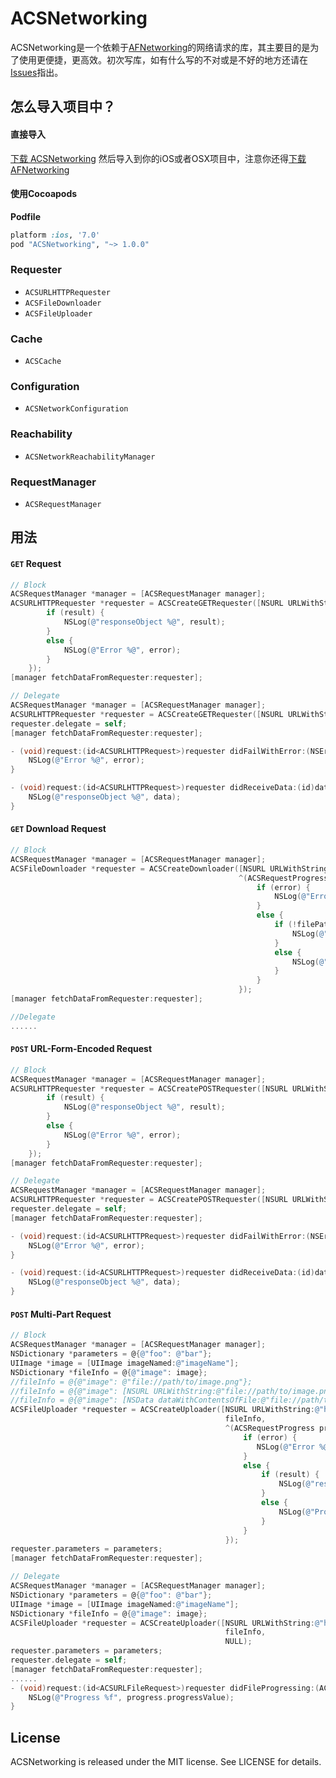 # ACSNetworking
ACSNetworking是一个依赖于[AFNetworking](https://github.com/AFNetworking/AFNetworking)的网络请求的库，其主要目的是为了使用更便捷，更高效。初次写库，如有什么写的不对或是不好的地方还请在[Issues](https://github.com/Hyosung/ACSNetworking/issues)指出。

## 怎么导入项目中？

#### 直接导入
[下载 ACSNetworking](https://github.com/Hyosung/ACSNetworking/archive/master.zip) 然后导入到你的iOS或者OSX项目中，注意你还得[下载 AFNetworking](https://github.com/AFNetworking/AFNetworking/archive/master.zip)
#### 使用Cocoapods

**Podfile**

```ruby
platform :ios, '7.0'
pod "ACSNetworking", "~> 1.0.0"
```

### Requester

- `ACSURLHTTPRequester`
- `ACSFileDownloader`
- `ACSFileUploader`

### Cache

- `ACSCache`

### Configuration

- `ACSNetworkConfiguration`

### Reachability

- `ACSNetworkReachabilityManager`

### RequestManager

- `ACSRequestManager`

## 用法

#### `GET` Request

```objective-c
// Block
ACSRequestManager *manager = [ACSRequestManager manager];
ACSURLHTTPRequester *requester = ACSCreateGETRequester([NSURL URLWithString:@"http://example.com/resources.json"], nil, ^(id result, NSError *error) {
        if (result) {
            NSLog(@"responseObject %@", result);
        }
        else {
            NSLog(@"Error %@", error);
        }
    });
[manager fetchDataFromRequester:requester];
```

```objective-c
// Delegate
ACSRequestManager *manager = [ACSRequestManager manager];
ACSURLHTTPRequester *requester = ACSCreateGETRequester([NSURL URLWithString:@"http://example.com/resources.json"], nil, NULL);
requester.delegate = self;
[manager fetchDataFromRequester:requester];

- (void)request:(id<ACSURLHTTPRequest>)requester didFailWithError:(NSError *)error {
    NSLog(@"Error %@", error);
}

- (void)request:(id<ACSURLHTTPRequest>)requester didReceiveData:(id)data {
    NSLog(@"responseObject %@", data);
}
```

#### `GET` Download Request

```objective-c
// Block
ACSRequestManager *manager = [ACSRequestManager manager];
ACSFileDownloader *requester = ACSCreateDownloader([NSURL URLWithString:@"http://example.com/resources.json"],
                                                   ^(ACSRequestProgress progress, NSString *filePath, NSError *error) {
                                                       if (error) {
                                                           NSLog(@"Error %@", error);
                                                       }
                                                       else {
                                                           if (!filePath) {
                                                               NSLog(@"responseObject %@", filePath);
                                                           }
                                                           else {
                                                               NSLog(@"Progress %f", progress.progressValue);
                                                           }
                                                       }
                                                   });
[manager fetchDataFromRequester:requester];
```

```objective-c
//Delegate
......
```

#### `POST` URL-Form-Encoded Request

```objective-c
// Block
ACSRequestManager *manager = [ACSRequestManager manager];
ACSURLHTTPRequester *requester = ACSCreatePOSTRequester([NSURL URLWithString:@"http://example.com/resources.json"], nil, ^(id result, NSError *error) {
        if (result) {
            NSLog(@"responseObject %@", result);
        }
        else {
            NSLog(@"Error %@", error);
        }
    });
[manager fetchDataFromRequester:requester];
```

```objective-c
// Delegate
ACSRequestManager *manager = [ACSRequestManager manager];
ACSURLHTTPRequester *requester = ACSCreatePOSTRequester([NSURL URLWithString:@"http://example.com/resources.json"], nil, NULL);
requester.delegate = self;
[manager fetchDataFromRequester:requester];

- (void)request:(id<ACSURLHTTPRequest>)requester didFailWithError:(NSError *)error {
    NSLog(@"Error %@", error);
}

- (void)request:(id<ACSURLHTTPRequest>)requester didReceiveData:(id)data {
    NSLog(@"responseObject %@", data);
}
```

#### `POST` Multi-Part Request

```objective-c
// Block
ACSRequestManager *manager = [ACSRequestManager manager];
NSDictionary *parameters = @{@"foo": @"bar"};
UIImage *image = [UIImage imageNamed:@"imageName"];
NSDictionary *fileInfo = @{@"image": image};
//fileInfo = @{@"image": @"file://path/to/image.png"};
//fileInfo = @{@"image": [NSURL URLWithString:@"file://path/to/image.png"]};
//fileInfo = @{@"image": [NSData dataWithContentsOfFile:@"file://path/to/image.png"]};
ACSFileUploader *requester = ACSCreateUploader([NSURL URLWithString:@"http://example.com/resources.json"],
                                                fileInfo,
                                                ^(ACSRequestProgress progress, id result, NSError *error) {
                                                    if (error) {
                                                       NSLog(@"Error %@", error);
                                                    }
                                                    else {
                                                        if (result) {
                                                            NSLog(@"responseObject %@", result);
                                                        }
                                                        else {
                                                            NSLog(@"Progress %f", progress.progressValue);
                                                        }
                                                    }
                                                });
requester.parameters = parameters;
[manager fetchDataFromRequester:requester];
```

```objective-c
// Delegate
ACSRequestManager *manager = [ACSRequestManager manager];
NSDictionary *parameters = @{@"foo": @"bar"};
UIImage *image = [UIImage imageNamed:@"imageName"];
NSDictionary *fileInfo = @{@"image": image};
ACSFileUploader *requester = ACSCreateUploader([NSURL URLWithString:@"http://example.com/resources.json"],
                                                fileInfo,
                                                NULL);
requester.parameters = parameters;
requester.delegate = self;
[manager fetchDataFromRequester:requester];
......
- (void)request:(id<ACSURLFileRequest>)requester didFileProgressing:(ACSRequestProgress)progress {
    NSLog(@"Progress %f", progress.progressValue);
}
```

## License

ACSNetworking is released under the MIT license. See LICENSE for details.

